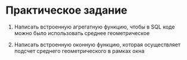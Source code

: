 # Практическое задание 

1. Написать встроенную агрегатную функцию, чтобы в SQL коде можно было использовать среднее геометрическое 

2. Написать встроенную оконную функцию, которая осуществляет подсчет среднего геометрического в рамках окна 
